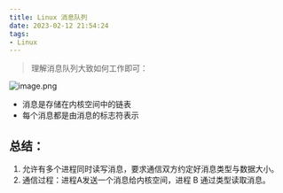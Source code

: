 ```yaml
---
title: Linux 消息队列
date: 2023-02-12 21:54:24
tags:
- Linux
---
```


> 理解消息队列大致如何工作即可：

<!--more-->

![image.png](https://p1-juejin.byteimg.com/tos-cn-i-k3u1fbpfcp/4e9da15dd6c24eb3899474ae7051f556~tplv-k3u1fbpfcp-watermark.image?)

- 消息是存储在内核空间中的链表
- 每个消息都是由消息的标志符表示


## 总结：
1. 允许有多个进程同时读写消息，要求通信双方约定好消息类型与数据大小。
2. 通信过程：进程A发送一个消息给内核空间，进程 B 通过类型读取消息。